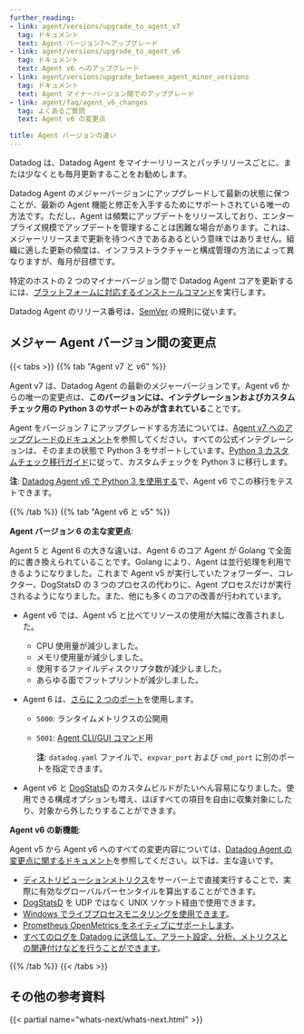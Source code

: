 ```yaml
---
further_reading:
- link: agent/versions/upgrade_to_agent_v7
  tag: ドキュメント
  text: Agent バージョン7へアップグレード
- link: agent/versions/upgrade_to_agent_v6
  tag: ドキュメント
  text: Agent v6 へのアップグレード
- link: agent/versions/upgrade_between_agent_minor_versions
  tag: ドキュメント
  text: Agent マイナーバージョン間でのアップグレード
- link: agent/faq/agent_v6_changes
  tag: よくあるご質問
  text: Agent v6 の変更点

title: Agent バージョンの違い
---
```


<div class="alert alert-info"><p>
Datadog は、Datadog Agent をマイナーリリースとパッチリリースごとに、または少なくとも毎月更新することをお勧めします。</p>
<p>
Datadog Agent のメジャーバージョンにアップグレードして最新の状態に保つことが、最新の Agent 機能と修正を入手するためにサポートされている唯一の方法です。ただし、Agent は頻繁にアップデートをリリースしており、エンタープライズ規模でアップデートを管理することは困難な場合があります。これは、メジャーリリースまで更新を待つべきであるあるという意味ではありません。組織に適した更新の頻度は、インフラストラクチャーと構成管理の方法によって異なりますが、毎月が目標です。</p>
<p>
特定のホストの 2 つのマイナーバージョン間で Datadog Agent コアを更新するには、<a href="/agent/versions/upgrade_between_agent_minor_versions">プラットフォームに対応するインストールコマンド</a>を実行します。</p>
<p>
Datadog Agent のリリース番号は、<a href="https://semver.org/">SemVer</a> の規則に従います。</p>
</div>

## メジャー Agent バージョン間の変更点

{{< tabs >}}
{{% tab "Agent v7 と v6" %}}

Agent v7 は、Datadog Agent の最新のメジャーバージョンです。Agent v6 からの唯一の変更点は、**このバージョンには、インテグレーションおよびカスタムチェック用の Python 3 のサポートのみが含まれている**ことです。

Agent をバージョン 7 にアップグレードする方法については、[Agent v7 へのアップグレードのドキュメント][1]を参照してください。すべての公式インテグレーションは、そのままの状態で Python 3 をサポートしています。[Python 3 カスタムチェック移行ガイド][2]に従って、カスタムチェックを Python 3 に移行します。

**注**: [Datadog Agent v6 で Python 3 を使用する][3]で、Agent v6 でこの移行をテストできます。


[1]: /ja/agent/versions/upgrade_to_agent_v7/
[2]: /ja/agent/guide/python-3/
[3]: /ja/agent/guide/agent-v6-python-3/
{{% /tab %}}
{{% tab "Agent v6 と v5" %}}

**Agent バージョン 6 の主な変更点**:

Agent 5 と Agent 6 の大きな違いは、Agent 6 のコア Agent が Golang で全面的に書き換えられていることです。Golang により、Agent は並行処理を利用できるようになりました。これまで Agent v5 が実行していたフォワーダー、コレクター、DogStatsD の 3 つのプロセスの代わりに、Agent プロセスだけが実行されるようになりました。また、他にも多くのコアの改善が行われています。

- Agent v6 では、Agent v5 と比べてリソースの使用が大幅に改善されました。

  - CPU 使用量が減少しました。
  - メモリ使用量が減少しました。
  - 使用するファイルディスクリプタ数が減少しました。
  - あらゆる面でフットプリントが減少しました。

- Agent 6 は、[さらに 2 つのポート][1]を使用します。

  - `5000`: ランタイムメトリクスの公開用
  - `5001`: [Agent CLI/GUI コマンド][2]用

    **注**: `datadog.yaml` ファイルで、`expvar_port` および `cmd_port` に別のポートを指定できます。

- Agent v6 と [DogStatsD][3] のカスタムビルドがたいへん容易になりました。使用できる構成オプションも増え、ほぼすべての項目を自由に収集対象にしたり、対象から外したりすることができます。

**Agent v6 の新機能**:

Agent v5 から Agent v6 へのすべての変更内容については、[Datadog Agent の変更点に関するドキュメント][4]を参照してください。以下は、主な違いです。

- [ディストリビューションメトリクス][5]をサーバー上で直接実行することで、実際に有効なグローバルパーセンタイルを算出することができます。
- [DogStatsD][3] を UDP ではなく UNIX ソケット経由で使用できます。
- [Windows でライブプロセスモニタリングを使用できます][6]。
- [Prometheus OpenMetrics をネイティブにサポートします][7]。
- [すべてのログを Datadog に送信して、アラート設定、分析、メトリクスとの関連付けなどを行うことができます][8]。


[1]: /ja/agent/#agent-architecture
[2]: /ja/agent/guide/agent-commands/
[3]: /ja/developers/dogstatsd/unix_socket/
[4]: https://github.com/DataDog/datadog-agent/blob/master/docs/agent/changes.md
[5]: /ja/metrics/types/?tab=distribution#metric-types
[6]: /ja/infrastructure/process/
[7]: https://www.datadoghq.com/blog/monitor-prometheus-metrics
[8]: /ja/logs/
{{% /tab %}}
{{< /tabs >}}

## その他の参考資料

{{< partial name="whats-next/whats-next.html" >}}
